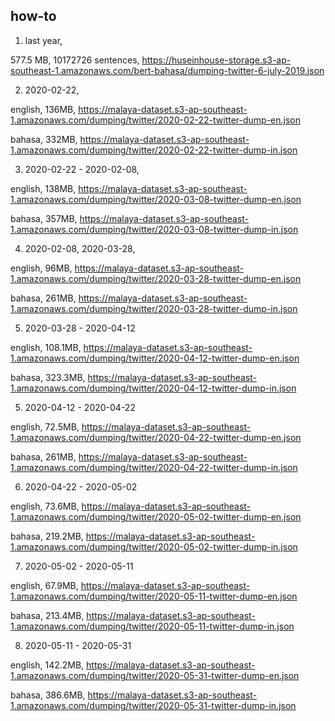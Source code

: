 ## how-to

1. last year,

577.5 MB, 10172726 sentences, https://huseinhouse-storage.s3-ap-southeast-1.amazonaws.com/bert-bahasa/dumping-twitter-6-july-2019.json

2. 2020-02-22,

english, 136MB, https://malaya-dataset.s3-ap-southeast-1.amazonaws.com/dumping/twitter/2020-02-22-twitter-dump-en.json

bahasa, 332MB, https://malaya-dataset.s3-ap-southeast-1.amazonaws.com/dumping/twitter/2020-02-22-twitter-dump-in.json

3. 2020-02-22 - 2020-02-08,

english, 138MB, https://malaya-dataset.s3-ap-southeast-1.amazonaws.com/dumping/twitter/2020-03-08-twitter-dump-en.json

bahasa, 357MB, https://malaya-dataset.s3-ap-southeast-1.amazonaws.com/dumping/twitter/2020-03-08-twitter-dump-in.json

4. 2020-02-08, 2020-03-28,

english, 96MB, https://malaya-dataset.s3-ap-southeast-1.amazonaws.com/dumping/twitter/2020-03-28-twitter-dump-en.json

bahasa, 261MB, https://malaya-dataset.s3-ap-southeast-1.amazonaws.com/dumping/twitter/2020-03-28-twitter-dump-in.json

5. 2020-03-28 - 2020-04-12

english, 108.1MB, https://malaya-dataset.s3-ap-southeast-1.amazonaws.com/dumping/twitter/2020-04-12-twitter-dump-en.json

bahasa, 323.3MB, https://malaya-dataset.s3-ap-southeast-1.amazonaws.com/dumping/twitter/2020-04-12-twitter-dump-in.json

5. 2020-04-12 - 2020-04-22

english, 72.5MB, https://malaya-dataset.s3-ap-southeast-1.amazonaws.com/dumping/twitter/2020-04-22-twitter-dump-en.json

bahasa, 261MB, https://malaya-dataset.s3-ap-southeast-1.amazonaws.com/dumping/twitter/2020-04-22-twitter-dump-in.json

6. 2020-04-22 - 2020-05-02

english, 73.6MB, https://malaya-dataset.s3-ap-southeast-1.amazonaws.com/dumping/twitter/2020-05-02-twitter-dump-en.json

bahasa, 219.2MB, https://malaya-dataset.s3-ap-southeast-1.amazonaws.com/dumping/twitter/2020-05-02-twitter-dump-in.json

7. 2020-05-02 - 2020-05-11

english, 67.9MB, https://malaya-dataset.s3-ap-southeast-1.amazonaws.com/dumping/twitter/2020-05-11-twitter-dump-en.json

bahasa, 213.4MB, https://malaya-dataset.s3-ap-southeast-1.amazonaws.com/dumping/twitter/2020-05-11-twitter-dump-in.json

8. 2020-05-11 - 2020-05-31

english, 142.2MB, https://malaya-dataset.s3-ap-southeast-1.amazonaws.com/dumping/twitter/2020-05-31-twitter-dump-en.json

bahasa, 386.6MB, https://malaya-dataset.s3-ap-southeast-1.amazonaws.com/dumping/twitter/2020-05-31-twitter-dump-in.json